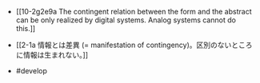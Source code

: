 - [[10-2g2e9a The contingent relation between the form and the abstract can be only realized by digital systems. Analog systems cannot do this.]]

- [[2-1a 情報とは差異 (= manifestation of contingency)。区別のないところに情報は生まれない。]]

- #develop
